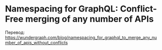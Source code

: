 # Namespacing for GraphQL: Conflict-Free merging of any number of APIs

Перевод: https://wundergraph.com/blog/namespacing_for_graphql_to_merge_any_number_of_apis_without_conflicts
